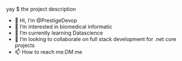 yay
$ the project description


- 👋 Hi, I’m @PrestigeDevop
- 👀 I’m interested in biomedical informatic
- 🌱 I’m currently learning Datascience   
- 💞️ I’m looking to collaborate on full stack development for .net core projects
- 📫 How to reach me:DM me

<!---
PrestigeDevop/PrestigeDevop is a ✨ special ✨ repository because its `README.md` (this file) appears on your GitHub profile.
You can click the Preview link to take a look at your changes.
--->

